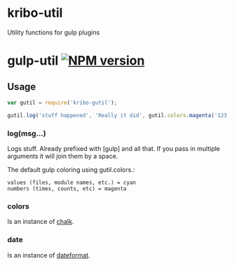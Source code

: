 # kribo-util

Utility functions for gulp plugins

# gulp-util [![NPM version][npm-image]][npm-url] 

## Usage

```javascript
var gutil = require('kribo-gutil');

gutil.log('stuff happened', 'Really it did', gutil.colors.magenta('123'));

```

### log(msg...)

Logs stuff. Already prefixed with [gulp] and all that. If you pass in multiple arguments it will join them by a space.

The default gulp coloring using gutil.colors.<color>:
```
values (files, module names, etc.) = cyan
numbers (times, counts, etc) = magenta
```

### colors

Is an instance of [chalk](https://github.com/sindresorhus/chalk).

### date

Is an instance of [dateformat](https://github.com/felixge/node-dateformat).



[npm-url]: https://www.npmjs.com/package/kribo-util
[npm-image]: https://badge.fury.io/js/gulp-util.svg
[travis-url]: https://travis-ci.org/denOldTimer/kribo-util
[travis-image]: https://img.shields.io/travis/gulpjs/gulp-util.svg?branch=master
